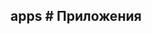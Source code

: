 ## apps # Приложения

<!-- import mongonode.md -->

<!-- import telnethoneypot.md -->

<!-- import serverstatus.md -->